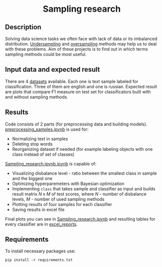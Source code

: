 <h1 align="center">Sampling research</h1>

## Description
Solving data science tasks we often face with lack of data or its imbalanced distribution. [Undersampling](https://imbalanced-learn.org/stable/under_sampling.html) and [oversampling](https://imbalanced-learn.org/stable/over_sampling.html) methods may help us to deal with these problems. Aim of these projects is to find out in which terms sampling methods could be most useful.
## Input data and expected result
There are 4 [datasets](https://github.com/SergeyMaslikhov/DS_projects/tree/main/Sampling_research/datasets) available. Each one is text sample labeled for classification. Three of them are english and one is russian. Expected result are plots that compare F1 measure on test set for classificators built with and without sampling methods.
## Results
Code consists of 2 parts (for preprocessing data and building models). <br>
[preprocessing_samples.ipynb](https://github.com/SergeyMaslikhov/DS_projects/blob/main/Sampling_research/preprocessing_samples.ipynb) is used for:
- Normalizing text in samples
- Deleting stop words
- Reorganizing dataset if needed (for example labeling objects with one class instead of set of classes)

[Sampling_research.ipynb.ipynb](https://github.com/SergeyMaslikhov/DS_projects/blob/main/Sampling_research/Sampling_research.ipynb) is capable of:
- Visualizing disbalance level - ratio between the smallest class in sample and the biggest one
- Optimizing hyperparemeters with Bayesian optimization
- Implementing ```class``` that takes sample and classifier as input and builds result matrix *N* x *M* of test scores, where *N* - number of disbalance levels, *M* - number of used sampling methods
- Plotting results of four samples for each classifier
- Saving results in excel file

Final plots you can see in [Sampling_research.ipynb](https://github.com/SergeyMaslikhov/DS_projects/blob/main/Sampling_research/Sampling_research.ipynb) and resulting tables for every classifier are in [excel_reports](https://github.com/SergeyMaslikhov/DS_projects/tree/main/Sampling_research/excel_reports).

## Requirements
To install necessary packages use:
```shell
pip install -r requirements.txt
```
